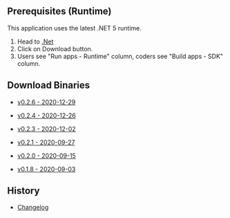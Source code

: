 ﻿## Prerequisites (Runtime)
This application uses the latest .NET 5 runtime.

1) Head to <a href=https://dotnet.microsoft.com target=_>.Net</a>
2) Click on Download button.
3) Users see "Run apps - Runtime" column, coders see "Build apps - SDK" column.

## Download Binaries
* <a href="http://xeth.de/Releases/SramComparer/Comparer-SoE.0.2.6.zip">v0.2.6 - 2020-12-29</a>

* <a href="http://xeth.de/Releases/SramComparer/Comparer-SoE.0.2.4.zip">v0.2.4 - 2020-12-26</a>

* <a href="http://xeth.de/Releases/SramComparer/Comparer-SoE.0.2.3.zip">v0.2.3 - 2020-12-02</a>

* <a href="http://xeth.de/Releases/SramComparer/Comparer-SoE.0.2.1.zip">v0.2.1 - 2020-09-27</a>

* <a href="http://xeth.de/Releases/SramComparer/Comparer-SoE.0.2.0.zip">v0.2.0 - 2020-09-15</a>

* <a href="http://xeth.de/Releases/SramComparer/Comparer-SoE.0.1.8.zip">v0.1.8 - 2020-09-03</a>

## History

* <a href=Changelog-Console>Changelog</a>